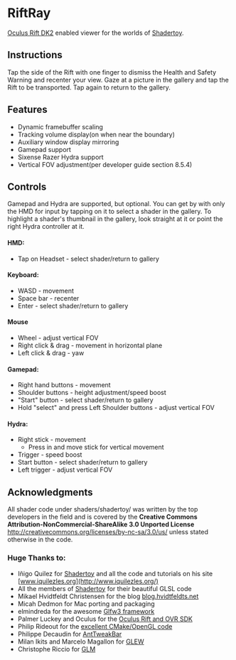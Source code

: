 # RiftRay

[Oculus Rift DK2](http://www.oculus.com/) enabled viewer for the worlds of [Shadertoy](https://shadertoy.com).  


## Instructions  
Tap the side of the Rift with one finger to dismiss the Health and Safety Warning and recenter your view. Gaze at a picture in the gallery and tap the Rift to be transported. Tap again to return to the gallery.  


## Features  
- Dynamic framebuffer scaling  
- Tracking volume display(on when near the boundary)  
- Auxiliary window display mirroring  
- Gamepad support  
- Sixense Razer Hydra support  
- Vertical FOV adjustment(per developer guide section 8.5.4)  


## Controls  
Gamepad and Hydra are supported, but optional. You can get by with only the HMD for input by tapping on it to select a shader in the gallery. To highlight a shader's thumbnail in the gallery, look straight at it or point the right Hydra controller at it.  

#### HMD:  
- Tap on Headset - select shader/return to gallery  

#### Keyboard:  
- WASD - movement  
- Space bar - recenter  
- Enter - select shader/return to gallery  

#### Mouse
- Wheel - adjust vertical FOV
- Right click & drag - movement in horizontal plane  
- Left click & drag - yaw  

#### Gamepad:  
- Right hand buttons - movement  
- Shoulder buttons - height adjustment/speed boost  
- "Start" button - select shader/return to gallery  
- Hold "select" and press Left Shoulder buttons - adjust vertical FOV  

#### Hydra:  
- Right stick - movement  
  - Press in and move stick for vertical movement
- Trigger - speed boost  
- Start button - select shader/return to gallery  
- Left trigger - adjust vertical FOV  


## Acknowledgments

All shader code under shaders/shadertoy/ was written by the top developers in the field and is covered by the **Creative Commons Attribution-NonCommercial-ShareAlike 3.0 Unported License** <http://creativecommons.org/licenses/by-nc-sa/3.0/us/> unless stated otherwise in the code.  

### Huge Thanks to:
- Iñigo Quilez for [Shadertoy](https://shadertoy.com) and all the code and tutorials on his site [www.iquilezles.org](http://www.iquilezles.org/)  
- All the members of [Shadertoy](https://shadertoy.com) for their beautiful GLSL code  
- Mikael Hvidtfeldt Christensen for the blog [blog.hvidtfeldts.net](http://blog.hvidtfeldts.net/)  
- Micah Dedmon for Mac porting and packaging  
- elmindreda for the awesome [Glfw3 framework](https://github.com/glfw/glfw)   
- Palmer Luckey and Oculus for the [Oculus Rift and OVR SDK](http://www.oculusvr.com/)  
- Philip Rideout for the [excellent CMake/OpenGL code](http://github.prideout.net/)  
- Philippe Decaudin for [AntTweakBar](http://anttweakbar.sourceforge.net/doc/)  
- Milan Ikits and Marcelo Magallon for [GLEW](http://glew.sourceforge.net/)  
- Christophe Riccio for [GLM](http://glm.g-truc.net/0.9.5/index.html)  
